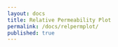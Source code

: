 ```yaml
---
layout: docs
title: Relative Permeability Plot
permalink: /docs/relpermplot/
published: true
---
```

